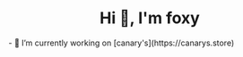 <h1 align="center">Hi 👋, I'm foxy</h1>
- 🔭 I’m currently working on [canary's](https://canarys.store)

